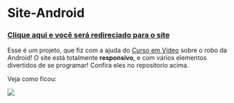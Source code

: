 # Site-Android

<h3><a href="https://allan-carlos.github.io/Robo-Android/">Clique aqui e você será redireciado para o site<a></h3>

Esse é um projeto, que fiz com a ajuda do <a href="https://www.youtube.com/c/CursoemV%C3%ADdeo">Curso em Vídeo<a> sobre o robo da Android! O site está totalmente <strong>responsivo</strong>, e com vários elementos divertidos de se programar! Confira eles no repositorio acima.
  
Veja como ficou:
 
 <img src="https://imgur.com/qL3hBDL.png">
